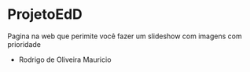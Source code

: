 # ProjetoEdD
Pagina na web que perimite você fazer um slideshow com imagens com prioridade

- Rodrigo de Oliveira Mauricio
